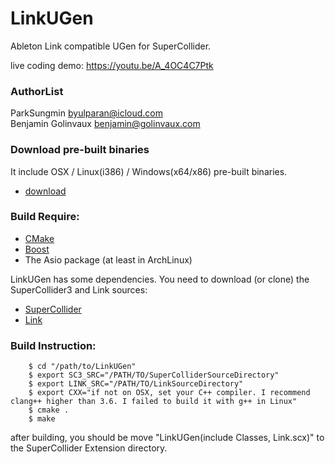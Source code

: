 # LinkUGen
Ableton Link compatible UGen for SuperCollider.  

live coding demo: <https://youtu.be/A_4OC4C7Ptk>  

### AuthorList
ParkSungmin <byulparan@icloud.com>  
Benjamin Golinvaux <benjamin@golinvaux.com>  

### Download pre-built binaries

It include OSX / Linux(i386) / Windows(x64/x86) pre-built binaries.

- [download](https://drive.google.com/open?id=0B1v2sD-v9y_4SnBzQWkweWp1Q00)

### Build Require:

- [CMake](https://cmake.org)
- [Boost](http://www.boost.org)
- The Asio package (at least in ArchLinux)

LinkUGen has some dependencies.
You need to download (or clone) the SuperCollider3 and Link sources:  

- [SuperCollider](https://github.com/supercollider/supercollider)
- [Link](https://github.com/Ableton/link)

### Build Instruction:

```{.bash}    
    $ cd "/path/to/LinkUGen"
    $ export SC3_SRC="/PATH/TO/SuperColliderSourceDirectory"
    $ export LINK_SRC="/PATH/TO/LinkSourceDirectory"
    $ export CXX="if not on OSX, set your C++ compiler. I recommend clang++ higher than 3.6. I failed to build it with g++ in Linux"
    $ cmake .
    $ make
```

after building, you should be move "LinkUGen(include Classes, Link.scx)" to the SuperCollider Extension directory.
